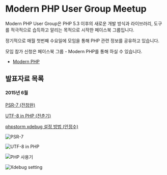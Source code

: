 Modern PHP User Group Meetup
============================

Modern PHP User Group은 PHP 5.3 이후의 새로운 개발 방식과 라이브러리, 도구를 적극적으로 습득하고 알리는 목적으로 시작한 페이스북 그룹입니다.

정기적으로 매월 첫번째 수요일에 모임을 통해 PHP 관련 정보를 공유하고 있습니다.

모임 참가 신청은 페이스북 그룹 - Modern PHP를 통해 하실 수 있습니다.

 * [Modern PHP](https://www.facebook.com/groups/modernpug/)
 
## 발표자료 목록 ##
#### 2015년 6월 ####
[PSR-7 (전창완)](https://github.com/ModernPUG/meetup/tree/master/2015_06/01_talking_about_PSR7)

[UTF-8 in PHP (전춘기)](https://github.com/ModernPUG/meetup/tree/master/2015_06/02_UTF8_in_PHP)

[phpstorm xdebug 설정 방법 (안정수)](http://www.slideshare.net/findstar/phpstorm-remote-xdebug-setting)

![PSR-7](https://lh3.googleusercontent.com/k67nKU8XhzoLcQ6aH-ym5DvpQRMiBnBh9CvMf76oO_0=s737-no)

![UTF-8 in PHP](https://lh3.googleusercontent.com/uh_mbAXRbQA0U9ElM-Gd6pD5UxhzKRMAN12kfR-LFiE=s737-no)

![PHP 사용기](https://lh3.googleusercontent.com/Kvh04hSBLOCjGJS_N1SHCYvXrUUn4Lj-Le1P9jqbN2A=w553-h737-no)

![Xdebug setting](https://lh3.googleusercontent.com/nnA6XCDQrDV6waU6SoyarW1mVP-Z0rbHP9_qLOrYi5M=s737-no)
